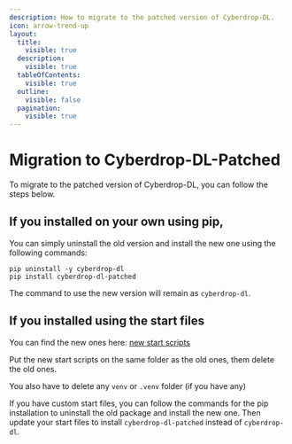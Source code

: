 ```yaml
---
description: How to migrate to the patched version of Cyberdrop-DL.
icon: arrow-trend-up
layout:
  title:
    visible: true
  description:
    visible: true
  tableOfContents:
    visible: true
  outline:
    visible: false
  pagination:
    visible: true
---
```


# Migration to Cyberdrop-DL-Patched

To migrate to the patched version of Cyberdrop-DL, you can follow the steps below.

## If you installed on your own using pip,

You can simply uninstall the old version and install the new one using the following commands:

```shell
pip uninstall -y cyberdrop-dl
pip install cyberdrop-dl-patched
```

The command to use the new version will remain as `cyberdrop-dl`.

## If you installed using the start files

You can find the new ones here: [new start scripts](https://github.com/jbsparrow/CyberDropDownloader/releases/latest)

Put the new start scripts on the same folder as the old ones, them delete the old ones.

You also have to delete any `venv` or `.venv` folder (if you have any)

If you have custom start files, you can follow the commands for the pip installation to uninstall the old package and install the new one. Then update your start files to install `cyberdrop-dl-patched` instead of `cyberdrop-dl`.
